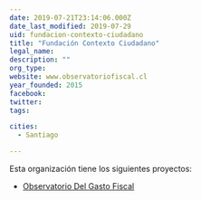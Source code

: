 ```yaml
---
date: 2019-07-21T23:14:06.000Z
date_last_modified: 2019-07-29
uid: fundacion-contexto-ciudadano
title: "Fundación Contexto Ciudadano"
legal_name: 
description: ""
org_type: 
website: www.observatoriofiscal.cl
year_founded: 2015
facebook: 
twitter: 
tags:

cities: 
  - Santiago

---
```


Esta organización tiene los siguientes proyectos:

- [Observatorio Del Gasto Fiscal](/proyectos/observatorio-del-gasto-fiscal)
